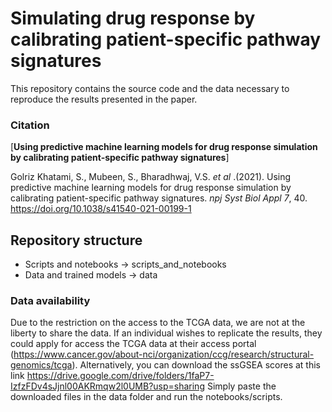 # Simulating drug response by calibrating patient-specific pathway signatures
This repository contains the source code and the data necessary to reproduce the results presented
in the paper.

### Citation

[**Using predictive machine learning models for drug response simulation by calibrating patient-specific pathway signatures**]

Golriz Khatami, S., Mubeen, S., Bharadhwaj, V.S. <em>et al </em>.(2021). Using predictive machine learning models for drug response simulation by calibrating patient-specific pathway signatures. <em> npj Syst Biol Appl 7</em>, 40. https://doi.org/10.1038/s41540-021-00199-1 

## Repository structure

- Scripts and notebooks -> scripts_and_notebooks 
- Data and trained models -> data

### Data availability
Due to the restriction on the access to the TCGA data, we are not at the liberty to share the data. If an individual
wishes to replicate the results, they could apply for access the TCGA data at their access portal
(https://www.cancer.gov/about-nci/organization/ccg/research/structural-genomics/tcga). Alternatively, you can download
the ssGSEA scores at this link https://drive.google.com/drive/folders/1faP7-IzfzFDv4sJjnl00AKRmqw2l0UMB?usp=sharing
Simply paste the downloaded files in the data folder and run the notebooks/scripts.
